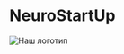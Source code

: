 # NeuroStartUp

![Наш логотип](https://github.com/netology-ds-team/git-homeworks/blob/main/1_self/logo.png)

